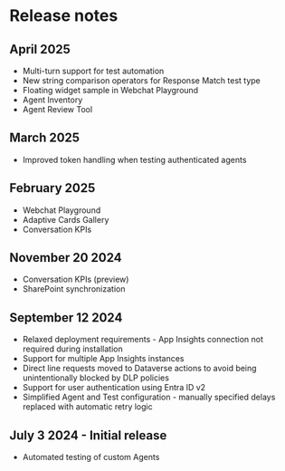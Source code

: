 # Release notes

## April 2025
- Multi-turn support for test automation
- New string comparison operators for Response Match test type
- Floating widget sample in Webchat Playground
- Agent Inventory
- Agent Review Tool

## March 2025
- Improved token handling when testing authenticated agents

## February 2025
- Webchat Playground
- Adaptive Cards Gallery
- Conversation KPIs

## November 20 2024
- Conversation KPIs (preview)
- SharePoint synchronization

## September 12 2024 
- Relaxed deployment requirements - App Insights connection not required during installation
- Support for multiple App Insights instances
- Direct line requests moved to Dataverse actions to avoid being unintentionally blocked by DLP policies
- Support for user authentication using Entra ID v2
- Simplified Agent and Test configuration - manually specified delays replaced with automatic retry logic

## July 3 2024 - Initial release
- Automated testing of custom Agents
